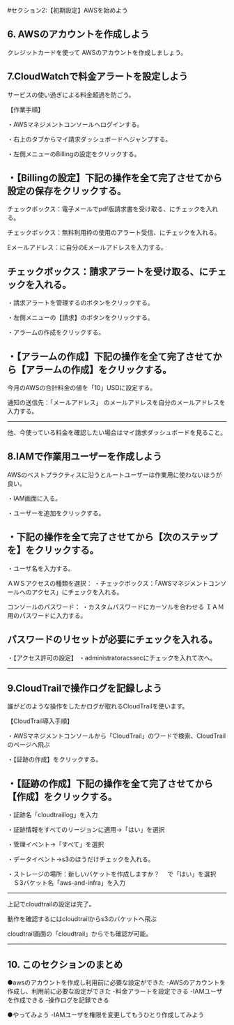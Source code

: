 #セクション2:【初期設定】AWSを始めよう


## 6. AWSのアカウントを作成しよう

クレジットカードを使って AWSのアカウントを作成しましょう。


## 7.CloudWatchで料金アラートを設定しよう

サービスの使い過ぎによる料金超過を防ごう。

【作業手順】

・AWSマネジメントコンソールへログインする。

・右上のタブからマイ請求ダッシュボードへジャンプする。

・左側メニューのBillingの設定をクリックする。

・【Billingの設定】下記の操作を全て完了させてから設定の保存をクリックする。
----------------------------------------------------------------------
チェックボックス：電子メールでpdf版請求書を受け取る、にチェックを入れる。

チェックボックス：無料利用枠の使用のアラート受信、にチェックを入れる。

Eメールアドレス：に自分のEメールアドレスを入力する。

チェックボックス：請求アラートを受け取る、にチェックを入れる。
----------------------------------------------------------------------

・請求アラートを管理するのボタンをクリックする。

・左側メニューの【請求】のボタンをクリックする。

・アラームの作成をクリックする。

・【アラームの作成】下記の操作を全て完了させてから【アラームの作成】をクリックする。
----------------------------------------------------------------------

今月のAWSの合計料金の値を「10」USDに設定する。

通知の送信先：「メールアドレス」
のメールアドレスを自分のメールアドレスを入力する。

----------------------------------------------------------------------

他、今使っている料金を確認したい場合はマイ請求ダッシュボードを見ること。

## 8.IAMで作業用ユーザーを作成しよう

AWSのベストプラクティスに沿うとルートユーザーは作業用に使わないほうが良い。


・IAM画面に入る。

・ユーザーを追加をクリックする。

・下記の操作を全て完了させてから【次のステップを】をクリックする。
----------------------------------------------------------------------
・ユーザ名を入力する。

ＡＷＳアクセスの種類を選択：
・チェックボックス：「AWSマネジメントコンソールへのアクセス」にチェックを入れる。

コンソールのパスワード：
・カスタムパスワードにカーソルを合わせる
ＩＡＭ用のパスワードに入力する。

パスワードのリセットが必要にチェックを入れる。
----------------------------------------------------------------------

・【アクセス許可の設定】
・administratoracssecにチェックを入れて次へ。

----------------------------------------------------------------------

## 9.CloudTrailで操作ログを記録しよう

誰がどのような操作をしたかログが取れるCloudTrailを使います。

【CloudTrail導入手順】

・AWSマネジメントコンソールから「CloudTrail」のワードで検索、CloudTrailのページへ飛ぶ

・【証跡の作成】をクリックする。

・【証跡の作成】下記の操作を全て完了させてから【作成】をクリックする。
----------------------------------------------------------------------
・証跡名「cloudtraillog」を入力

・証跡情報をすべてのリージョンに適用→「はい」を選択

・管理イベント→「すべて」を選択

・データイベント→s3のほうだけチェックを入れる。

・ストレージの場所：新しいバケットを作成しますか？
　で「はい」を選択
　Ｓ3バケット名「aws-and-infra」を入力

----------------------------------------------------------------------

上記でcloudtrailの設定は完了。

動作を確認するにはcloudtrailからs3のバケットへ飛ぶ

cloudtrail画面の「cloudtrail」からでも確認が可能。

----------------------------------------------------------------------


## 10. このセクションのまとめ

●awsのアカウントを作成し利用前に必要な設定ができた
  -AWSのアカウントを作成し、利用前に必要な設定ができた
  -料金アラートを設定できる
  -IAMユーザを作成できる
  -操作ログを記録できる

●やってみよう
  -IAMユーザを権限を変更してもうひとり作成してみよう

